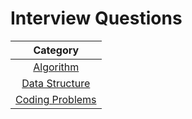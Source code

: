 # Interview Questions

| Category | 
| :--: |
| [Algorithm](./Array/TwoSum/TwoSum_Ryan.java) |
| [Data Structure](./Array/TwoSum/TwoSum_Ryan.java) |
| [Coding Problems](./Array/TwoSum/TwoSum_Ryan.java) |
